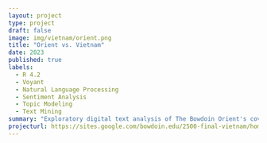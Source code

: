 ```yaml
---
layout: project
type: project
draft: false
image: img/vietnam/orient.png
title: "Orient vs. Vietnam"
date: 2023
published: true
labels:
  - R 4.2
  - Voyant
  - Natural Language Processing
  - Sentiment Analysis
  - Topic Modeling
  - Text Mining
summary: "Exploratory digital text analysis of The Bowdoin Orient's coverage of the Vietnam War between 1961-75."
projecturl: https://sites.google.com/bowdoin.edu/2500-final-vietnam/home
---
```

